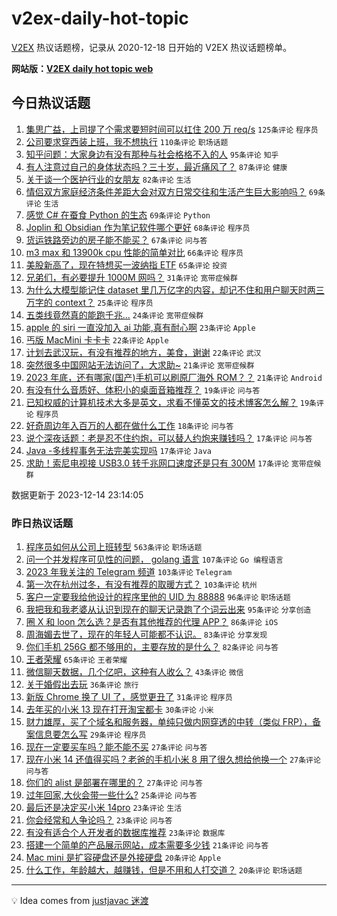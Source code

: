 # v2ex-daily-hot-topic

[V2EX](https://www.v2ex.com/) 热议话题榜，记录从 2020-12-18 日开始的 V2EX 热议话题榜单。

**网站版：[V2EX daily hot topic web](https://boojack.github.io/v2ex-daily-hot-topic-web/)**

## 今日热议话题

<!-- TODAY BEGIN -->

1. [集思广益，上司提了个需求要短时间可以扛住 200 万 req/s](https://www.v2ex.com/t/1000267) `125条评论` `程序员`
1. [公司要求穿西装上班，我不想执行](https://www.v2ex.com/t/1000226) `110条评论` `职场话题`
1. [知乎问题：大家身边有没有那种与社会格格不入的人](https://www.v2ex.com/t/1000214) `95条评论` `知乎`
1. [有人注意过自己的身体状态吗？三十岁，最近痛风了？](https://www.v2ex.com/t/1000334) `87条评论` `健康`
1. [关于谈一个医护行业的女朋友](https://www.v2ex.com/t/1000349) `82条评论` `生活`
1. [情侣双方家庭经济条件差距大会对双方日常交往和生活产生巨大影响吗？](https://www.v2ex.com/t/1000225) `69条评论` `生活`
1. [感觉 C# 在蚕食 Python 的生态](https://www.v2ex.com/t/1000331) `69条评论` `Python`
1. [Joplin 和 Obsidian 作为笔记软件哪个更好](https://www.v2ex.com/t/1000378) `68条评论` `程序员`
1. [货运铁路旁边的房子能不能买？](https://www.v2ex.com/t/1000212) `67条评论` `问与答`
1. [m3 max 和 13900k cpu 性能的简单对比](https://www.v2ex.com/t/1000236) `66条评论` `程序员`
1. [美股新高了，现在特想买一波纳指 ETF](https://www.v2ex.com/t/1000218) `65条评论` `投资`
1. [兄弟们，有必要提升 1000M 网吗？](https://www.v2ex.com/t/1000415) `31条评论` `宽带症候群`
1. [为什么大模型能记住 dataset 里几万亿字的内容，却记不住和用户聊天时两三万字的 context？](https://www.v2ex.com/t/1000457) `25条评论` `程序员`
1. [五类线竟然真的能跑千兆...](https://www.v2ex.com/t/1000222) `24条评论` `宽带症候群`
1. [apple 的 siri 一直没加入 ai 功能,真有耐心啊](https://www.v2ex.com/t/1000397) `23条评论` `Apple`
1. [丐版 MacMini 卡卡卡](https://www.v2ex.com/t/1000261) `22条评论` `Apple`
1. [计划去武汉玩，有没有推荐的地方，美食，谢谢](https://www.v2ex.com/t/1000235) `22条评论` `武汉`
1. [突然很多中国网站无法访问了，大求助~](https://www.v2ex.com/t/1000514) `21条评论` `宽带症候群`
1. [2023 年底，还有哪家(国产)手机可以刷原厂海外 ROM？？](https://www.v2ex.com/t/1000463) `21条评论` `Android`
1. [有没有什么音质好、体积小的桌面音箱推荐？](https://www.v2ex.com/t/1000441) `19条评论` `问与答`
1. [已知权威的计算机技术大多是英文，求看不懂英文的技术博客怎么解？](https://www.v2ex.com/t/1000292) `19条评论` `程序员`
1. [好奇周边年入百万的人都在做什么工作](https://www.v2ex.com/t/1000336) `18条评论` `问与答`
1. [说个深夜话题：老是忍不住约炮，可以替人约炮来赚钱吗？](https://www.v2ex.com/t/1000532) `17条评论` `问与答`
1. [Java -多线程事务无法完美实现吗](https://www.v2ex.com/t/1000408) `17条评论` `Java`
1. [求助！索尼电视接 USB3.0 转千兆网口速度还是只有 300M](https://www.v2ex.com/t/1000282) `17条评论` `宽带症候群`

数据更新于 2023-12-14 23:14:05

<!-- TODAY END -->

### 昨日热议话题

<!-- YESTERDAY BEGIN -->

1. [程序员如何从公司上班转型](https://www.v2ex.com/t/1000000) `563条评论` `职场话题`
1. [问一个并发程序可见性的问题， golang 语言](https://www.v2ex.com/t/999936) `107条评论` `Go 编程语言`
1. [2023 年我关注的 Telegram 频道](https://www.v2ex.com/t/999882) `103条评论` `Telegram`
1. [第一次在杭州过冬，有没有推荐的取暖方式？](https://www.v2ex.com/t/999921) `103条评论` `杭州`
1. [客户一定要我给他设计的程序里他的 UID 为 88888](https://www.v2ex.com/t/999917) `96条评论` `职场话题`
1. [我把我和我老婆从认识到现在的聊天记录跑了个词云出来](https://www.v2ex.com/t/999939) `95条评论` `分享创造`
1. [圈 X 和 loon 怎么选？是否有其他推荐的代理 APP？](https://www.v2ex.com/t/999913) `86条评论` `iOS`
1. [周海媚去世了，现在的年轻人可能都不认识。](https://www.v2ex.com/t/999973) `83条评论` `分享发现`
1. [你们手机 256G 都不够用的，主要存放的是什么？](https://www.v2ex.com/t/999925) `82条评论` `问与答`
1. [王者荣耀](https://www.v2ex.com/t/999947) `65条评论` `王者荣耀`
1. [微信聊天数据，几个亿吧，这种有人收么？](https://www.v2ex.com/t/1000063) `43条评论` `微信`
1. [关于婚假出去玩](https://www.v2ex.com/t/1000028) `36条评论` `旅行`
1. [新版 Chrome 换了 UI 了，感觉更丑了](https://www.v2ex.com/t/1000131) `31条评论` `程序员`
1. [去年买的小米 13 现在打开淘宝都卡](https://www.v2ex.com/t/1000095) `30条评论` `小米`
1. [财力雄厚，买了个域名和服务器，单纯只做内网穿透的中转（类似 FRP），备案信息要怎么写](https://www.v2ex.com/t/1000054) `29条评论` `程序员`
1. [现在一定要买车吗？能不能不买](https://www.v2ex.com/t/1000085) `27条评论` `问与答`
1. [现在小米 14 还值得买吗？老爸的手机小米 8 用了很久想给他换一个](https://www.v2ex.com/t/999969) `27条评论` `问与答`
1. [你们的 alist 是部署在哪里的？](https://www.v2ex.com/t/999878) `27条评论` `问与答`
1. [过年回家,大伙会带一些什么?](https://www.v2ex.com/t/999890) `25条评论` `问与答`
1. [最后还是决定买小米 14pro](https://www.v2ex.com/t/1000026) `23条评论` `生活`
1. [你会经常和人争论吗？](https://www.v2ex.com/t/999966) `23条评论` `问与答`
1. [有没有适合个人开发者的数据库推荐](https://www.v2ex.com/t/999887) `23条评论` `数据库`
1. [搭建一个简单的产品展示网站，成本需要多少钱](https://www.v2ex.com/t/1000114) `21条评论` `问与答`
1. [Mac mini 是扩容硬盘还是外接硬盘](https://www.v2ex.com/t/1000177) `20条评论` `Apple`
1. [什么工作，年龄越大，越赚钱，但是不用和人打交道？](https://www.v2ex.com/t/1000075) `20条评论` `职场话题`

<!-- YESTERDAY END -->

---

💡 Idea comes from [justjavac 迷渡](https://github.com/justjavac/)
